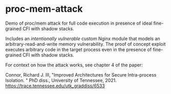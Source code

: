 # proc-mem-attack
Demo of proc/mem attack for full code execution in presence of ideal fine-grained CFI with shadow stacks.

Includes an *intentionally vulnerable* custom Nginx module that models an arbitrary-read-and-write memory vulnerability. The proof of concept exploit executes arbitrary code in the target process even in the presence of fine-grained CFI with shadow stacks.

For context on how the attack works, see chapter 4 of the paper:

Connor, Richard J. III, "Improved Architectures for Secure Intra-process Isolation. " PhD diss., University of Tennessee, 2021.
https://trace.tennessee.edu/utk_graddiss/6533
